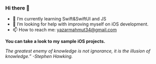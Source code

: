 ### Hi there 👋

- 🌱 I’m currently learning Swift&SwiftUI and JS
- 🤔 I’m looking for help with improving myself on iOS development.
- 📫 How to reach me: yazarmahmut34@gmail.com

**You can take a look to my sample iOS projects.**

*The greatest enemy of knowledge is not ignorance, it is the illusion of knowledge.” -Stephen Hawking.*
